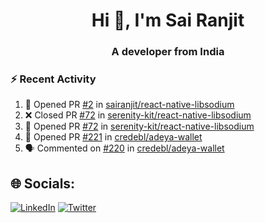 <h1 align="center">Hi 👋, I'm Sai Ranjit</h1>
<h3 align="center">A developer from India</h3>

### :zap: Recent Activity

<!--START_SECTION:activity-->
1. 💪 Opened PR [#2](https://github.com/sairanjit/react-native-libsodium/pull/2) in [sairanjit/react-native-libsodium](https://github.com/sairanjit/react-native-libsodium)
2. ❌ Closed PR [#72](https://github.com/serenity-kit/react-native-libsodium/pull/72) in [serenity-kit/react-native-libsodium](https://github.com/serenity-kit/react-native-libsodium)
3. 💪 Opened PR [#72](https://github.com/serenity-kit/react-native-libsodium/pull/72) in [serenity-kit/react-native-libsodium](https://github.com/serenity-kit/react-native-libsodium)
4. 💪 Opened PR [#221](https://github.com/credebl/adeya-wallet/pull/221) in [credebl/adeya-wallet](https://github.com/credebl/adeya-wallet)
5. 🗣 Commented on [#220](https://github.com/credebl/adeya-wallet/issues/220#issuecomment-2373074332) in [credebl/adeya-wallet](https://github.com/credebl/adeya-wallet)
<!--END_SECTION:activity-->

## 🌐 Socials:
[![LinkedIn](https://img.shields.io/badge/LinkedIn-%230077B5.svg?logo=linkedin&logoColor=white)](https://linkedin.com/in/sairanjit) [![Twitter](https://img.shields.io/badge/Twitter-%231DA1F2.svg?logo=Twitter&logoColor=white)](https://twitter.com/sairanjit_) 
